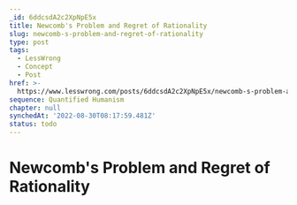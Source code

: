 ```yaml
---
_id: 6ddcsdA2c2XpNpE5x
title: Newcomb's Problem and Regret of Rationality
slug: newcomb-s-problem-and-regret-of-rationality
type: post
tags:
  - LessWrong
  - Concept
  - Post
href: >-
  https://www.lesswrong.com/posts/6ddcsdA2c2XpNpE5x/newcomb-s-problem-and-regret-of-rationality
sequence: Quantified Humanism
chapter: null
synchedAt: '2022-08-30T08:17:59.481Z'
status: todo
---
```


# Newcomb's Problem and Regret of Rationality
